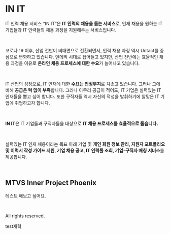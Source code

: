 # IN IT

IT 인력 채용 서비스 “IN IT”은 **IT 인력의 채용을 돕는 서비스**로, 인재 채용을 원하는 IT 기업들과 IT 인력들의 채용 과정을 지원해주는 서비스입니다.

<br>

코로나 19 이후, 산업 전반이 비대면으로 전환되면서, 인력 채용 과정 역시 Untact를 중심으로 변화하고 있습니다. 엔데믹 시대로 접어들고 있지만, 산업 전반에는 효율적인 채용 과정을 이유로 **온라인 채용 프로세스에 대한 수요**가 늘어나고 있습니다.

<br>

IT 산업의 성장으로, IT 인재에 대한 **수요는 천정부지**로 치솟고 있습니다. 그러나 그에 비해 **공급은 턱 없이 부족**합니다. 그러나 아무리 공급이 적어도, IT 기업은 실력있는 IT 인재들을 뽑고 싶어 합니다. 또한 구직자들 역시 자신의 적성을 발휘하기에 알맞은 IT 기업에 취업하고자 합니다.

<br>

**IN IT**은 IT 기업들과 구직자들을 대상으로 **IT 채용 프로세스를 효율적으로 돕습니다.**

<br>

실력있는 IT 인재 채용이라는 목표 아래 기업 및 **개인 회원 정보 관리, 지원자 포트폴리오 및 이력서 작성 가이드 지원, 기업 채용 공고, IT 인력풀 조회, 기업-구직자 매칭 서비스**를 제공합니다.

<br>

## MTVS Inner Project Phoenix

테스트 해보고 싶어요.

<br>

All rights reserved.

test재혁
